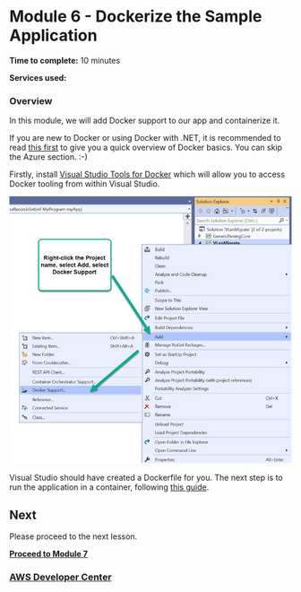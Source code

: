 # Module 6 - Dockerize the Sample Application


**Time to complete:** 10 minutes

**Services used:**


### Overview

In this module, we will add Docker support to our app and containerize it. 

If you are new to Docker or using Docker with .NET, it is recommended to read [this first](https://docs.microsoft.com/en-us/dotnet/core/docker/intro-net-docker) to give you a quick overview of Docker basics. You can skip the Azure section. :-)

Firstly, install [Visual Studio Tools for Docker](https://docs.microsoft.com/en-us/dotnet/standard/containerized-lifecycle-architecture/design-develop-containerized-apps/visual-studio-tools-for-docker) which will allow you to access Docker tooling from within Visual Studio.

![Adding Docker support from Visual Studios](/images/module-6/AddDockerSupport-2.jpg)

Visual Studio should have created a Dockerfile for you. The next step is to run the application in a container, following [this guide](https://docs.microsoft.com/en-us/dotnet/core/docker/build-container#create-a-container).


## Next

Please proceed to the next lesson.

**[Proceed to Module 7](/module-7)**


### [AWS Developer Center](https://developer.aws)
